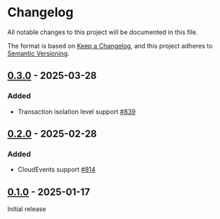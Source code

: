 # Changelog

All notable changes to this project will be documented in this file.

The format is based on [Keep a Changelog](https://keepachangelog.com/en/1.0.0/), and this project adheres
to [Semantic Versioning](https://semver.org/spec/v2.0.0.html).

## [0.3.0] - 2025-03-28

### Added

* Transaction isolation level support [#839](https://github.com/omnigres/omnigres/pull/839)

## [0.2.0] - 2025-02-28

### Added

* CloudEvents support [#814](https://github.com/omnigres/omnigres/pull/814)

## [0.1.0] - 2025-01-17

Initial release

[Unreleased]: https://github.com/omnigres/omnigres/commits/next/omni_test

[0.1.0]: [https://github.com/omnigres/omnigres/pull/745]

[0.2.0]: [https://github.com/omnigres/omnigres/pull/814]

[0.3.0]: [https://github.com/omnigres/omnigres/pull/839]
